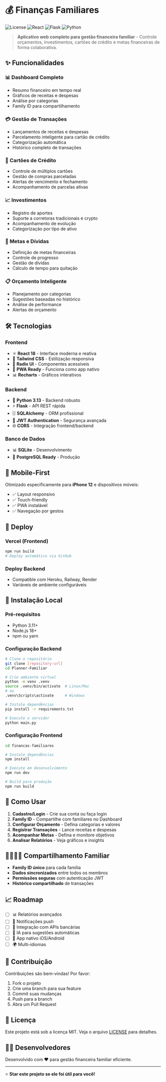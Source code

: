 # 💰 Finanças Familiares

![License](https://img.shields.io/badge/license-MIT-blue.svg)
![React](https://img.shields.io/badge/React-18.x-blue.svg)
![Flask](https://img.shields.io/badge/Flask-3.x-green.svg)
![Python](https://img.shields.io/badge/Python-3.13-yellow.svg)

> **Aplicativo web completo para gestão financeira familiar** - Controle orçamentos, investimentos, cartões de crédito e metas financeiras de forma colaborativa.

## ✨ Funcionalidades

### 📊 **Dashboard Completo**

- Resumo financeiro em tempo real
- Gráficos de receitas e despesas
- Análise por categorias
- Family ID para compartilhamento

### 💳 **Gestão de Transações**

- Lançamentos de receitas e despesas
- Parcelamento inteligente para cartão de crédito
- Categorização automática
- Histórico completo de transações

### 🏦 **Cartões de Crédito**

- Controle de múltiplos cartões
- Gestão de compras parceladas
- Alertas de vencimento e fechamento
- Acompanhamento de parcelas ativas

### 📈 **Investimentos**

- Registro de aportes
- Suporte a corretoras tradicionais e crypto
- Acompanhamento de evolução
- Categorização por tipo de ativo

### 🎯 **Metas e Dívidas**

- Definição de metas financeiras
- Controle de progresso
- Gestão de dívidas
- Cálculo de tempo para quitação

### 📋 **Orçamento Inteligente**

- Planejamento por categorias
- Sugestões baseadas no histórico
- Análise de performance
- Alertas de orçamento

## 🛠️ Tecnologias

### **Frontend**

- ⚛️ **React 18** - Interface moderna e reativa
- 🎨 **Tailwind CSS** - Estilização responsiva
- 🧩 **Radix UI** - Componentes acessíveis
- 📱 **PWA Ready** - Funciona como app nativo
- 📊 **Recharts** - Gráficos interativos

### **Backend**

- 🐍 **Python 3.13** - Backend robusto
- ⚡ **Flask** - API REST rápida
- 🗄️ **SQLAlchemy** - ORM profissional
- 🔐 **JWT Authentication** - Segurança avançada
- 🌐 **CORS** - Integração frontend/backend

### **Banco de Dados**

- 📊 **SQLite** - Desenvolvimento
- 🚀 **PostgreSQL Ready** - Produção

## 📱 Mobile-First

Otimizado especificamente para **iPhone 12** e dispositivos móveis:

- ✅ Layout responsivo
- ✅ Touch-friendly
- ✅ PWA instalável
- ✅ Navegação por gestos

## 🚀 Deploy

### **Vercel (Frontend)**

```bash
npm run build
# Deploy automático via GitHub
```

### **Deploy Backend**

- Compatible com Heroku, Railway, Render
- Variáveis de ambiente configuráveis

## 🔧 Instalação Local

### **Pré-requisitos**

- Python 3.11+
- Node.js 18+
- npm ou yarn

### **Configuração Backend**

```bash
# Clone o repositório
git clone [repository-url]
cd Planner-Familiar

# Crie ambiente virtual
python -m venv .venv
source .venv/bin/activate  # Linux/Mac
# ou
.venv\Scripts\activate     # Windows

# Instale dependências
pip install -r requirements.txt

# Execute o servidor
python main.py
```

### **Configuração Frontend**

```bash
cd financas-familiares

# Instale dependências
npm install

# Execute em desenvolvimento
npm run dev

# Build para produção
npm run build
```

## 🎯 Como Usar

1. **Cadastro/Login** - Crie sua conta ou faça login
2. **Family ID** - Compartilhe com familiares no Dashboard
3. **Configurar Orçamento** - Defina categorias e valores
4. **Registrar Transações** - Lance receitas e despesas
5. **Acompanhar Metas** - Defina e monitore objetivos
6. **Analisar Relatórios** - Veja gráficos e insights

## 👨‍👩‍👧‍👦 Compartilhamento Familiar

- **Family ID único** para cada família
- **Dados sincronizados** entre todos os membros
- **Permissões seguras** com autenticação JWT
- **Histórico compartilhado** de transações

## 📈 Roadmap

- [ ] 📊 Relatórios avançados
- [ ] 🔔 Notificações push
- [ ] 💱 Integração com APIs bancárias
- [ ] 🤖 IA para sugestões automáticas
- [ ] 📱 App nativo iOS/Android
- [ ] 🌍 Multi-idiomas

## 🤝 Contribuição

Contribuições são bem-vindas! Por favor:

1. Fork o projeto
2. Crie uma branch para sua feature
3. Commit suas mudanças
4. Push para a branch
5. Abra um Pull Request

## 📄 Licença

Este projeto está sob a licença MIT. Veja o arquivo [LICENSE](LICENSE) para detalhes.

## 👨‍💻 Desenvolvedores

Desenvolvido com ❤️ para gestão financeira familiar eficiente.

---

⭐ **Star este projeto se ele foi útil para você!**
